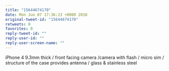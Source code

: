 ```yaml
---
title: "15644674170"
date: Mon Jun 07 17:36:23 +0000 2010
original-tweet-id: "15644674170"
retweets: 0
favorites: 0
reply-tweet-id: ""
reply-user-id: ""
reply-user-screen-name: ""
---
```

iPhone 4 9.3mm thick / front facing camera /camera with flash / micro sim / structure of the case provides antenna / glass & stainless steel
